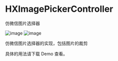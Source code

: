 # HXImagePickerController
仿微信图片选择器

![image](https://github.com/hxwxww/HXImagePickerController/raw/master/screenshots/screenshot1.gif)
![image](https://github.com/hxwxww/HXImagePickerController/raw/master/screenshots/screenshot2.gif)

仿微信图片选择器的实现，包括图片的裁剪

具体的用法请下载 Demo 查看。
